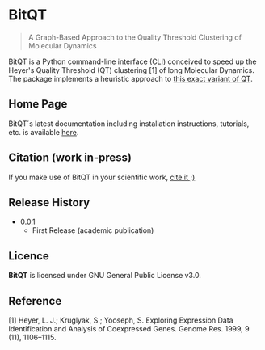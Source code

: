 # BitQT
> A Graph-Based Approach to the  Quality Threshold Clustering of Molecular Dynamics

BitQT is a Python command-line interface (CLI) conceived to speed up
the Heyer's Quality Threshold (QT) clustering [1] of long Molecular Dynamics.
The package implements a heuristic approach to [this exact variant
of QT](https://doi.org/10.1021/acs.jcim.9b00558).

## Home Page

BitQT´s latest documentation including installation instructions, tutorials, etc. is available [here](https://bitqt.readthedocs.io).  

## Citation (work in-press)

If you make use of BitQT in your scientific work, [cite it ;)]()

## Release History

* 0.0.1
    * First Release (academic publication)

## Licence

**BitQT** is licensed under GNU General Public License v3.0.

## Reference

[1] Heyer, L. J.; Kruglyak, S.; Yooseph, S. Exploring Expression Data Identification and Analysis of Coexpressed Genes. Genome Res. 1999, 9 (11), 1106–1115.

